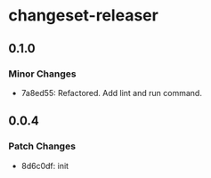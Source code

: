 # changeset-releaser

## 0.1.0

### Minor Changes

- 7a8ed55: Refactored. Add lint and run command.

## 0.0.4

### Patch Changes

- 8d6c0df: init
